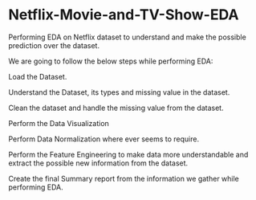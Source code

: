 # Netflix-Movie-and-TV-Show-EDA
Performing EDA on Netflix dataset to understand and make the possible prediction over the dataset.

We are going to follow the below steps while performing EDA:

Load the Dataset.

Understand the Dataset, its types and missing value in the dataset.

Clean the dataset and handle the missing value from the dataset.

Perform the Data Visualization

Perform Data Normalization where ever seems to require.

Perform the Feature Engineering to make data more understandable and extract the possible new information from the dataset.

Create the final Summary report from the information we gather while performing EDA.
